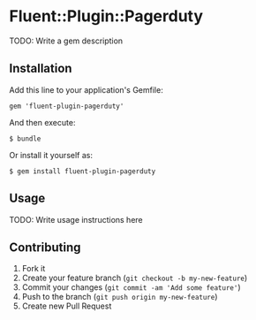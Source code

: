 # Fluent::Plugin::Pagerduty

TODO: Write a gem description

## Installation

Add this line to your application's Gemfile:

    gem 'fluent-plugin-pagerduty'

And then execute:

    $ bundle

Or install it yourself as:

    $ gem install fluent-plugin-pagerduty

## Usage

TODO: Write usage instructions here

## Contributing

1. Fork it
2. Create your feature branch (`git checkout -b my-new-feature`)
3. Commit your changes (`git commit -am 'Add some feature'`)
4. Push to the branch (`git push origin my-new-feature`)
5. Create new Pull Request
